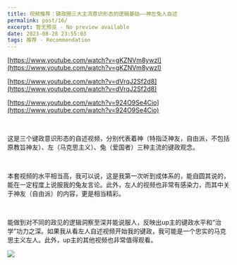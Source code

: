 ```yaml
---
title: 视频推荐：键政圈三大主流意识形态的逻辑基础——神左兔人自述
permalink: post/16/
excerpt: 暂无预览 - No preview available
date: 2023-08-28 23:55:03
tags: 推荐 - Recommendation
---
```


[https://www.youtube.com/watch?v=gKZNVm8ywzI](https://www.youtube.com/watch?v=gKZNVm8ywzI)

[https://www.youtube.com/watch?v=dVrqJ2Sf2d8](https://www.youtube.com/watch?v=dVrqJ2Sf2d8)

[https://www.youtube.com/watch?v=924O9Se4Cio](https://www.youtube.com/watch?v=924O9Se4Cio)

<p><br></p>

这是三个键政意识形态的自述视频，分别代表着神（特指泛神友，自由派，不包括原教旨神友）、左（马克思主义）、兔（爱国者）三种主流的键政观念。

<p><br></p>

本套视频的水平相当高，我可以说，这是我第一次听到成体系的，能自圆其说的，能在一定程度上说服我的兔友言论。此外，左人的视频也非常有感染力，而其中关于神友（自由派）的内容，更是相当精彩。

<p><br></p>

能做到对不同的政见的逻辑洞察至深并能说服人，反映出up主的键政水平和“治学”功力之深。如果我从看左人自述视频开始我的键政，我可能是一个忠实的马克思主义左人。此外，up主的其他视频也非常值得观看。

![](1.png)